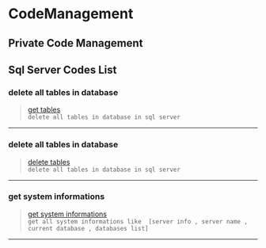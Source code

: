 # CodeManagement
## **Private Code Management**
 ## Sql Server Codes List
 
### **delete all tables in database**
> [get tables](https://github.com/moradisaed5/CodeManagement/blob/main/Sql/get_all_tables_in_database.sql) <br/> `delete all tables in database in sql server`
---

### **delete all tables in database**
> [delete tables](https://github.com/moradisaed5/CodeManagement/blob/main/Sql/delete_tables_in_database.sql) <br/> `delete all tables in database in sql server`
---

### **get system informations**
> [get system informations](https://github.com/moradisaed5/CodeManagement/blob/main/Sql/get_system_informations.sql) <br/> `get all system informations like  [server info , server name , current database , databases list]`
---
